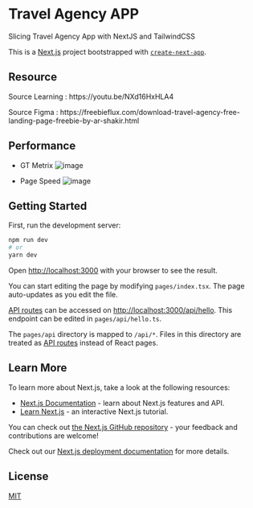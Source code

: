 # Travel Agency APP

Slicing Travel Agency App with NextJS and TailwindCSS

This is a [Next.js](https://nextjs.org/) project bootstrapped with [`create-next-app`](https://github.com/vercel/next.js/tree/canary/packages/create-next-app).


## Resource

<p>Source Learning : https://youtu.be/NXd16HxHLA4</p>
<p>Source Figma : https://freebieflux.com/download-travel-agency-free-landing-page-freebie-by-ar-shakir.html</p>

## Performance

- GT Metrix
![image](https://user-images.githubusercontent.com/30428194/200178208-a78eddd9-edc4-4da6-b92b-07ccb1ea68e5.png)


- Page Speed
![image](https://user-images.githubusercontent.com/30428194/200178174-9816f38f-18b3-447d-92e2-50083254205a.png)


## Getting Started

First, run the development server:

```bash
npm run dev
# or
yarn dev
```

Open [http://localhost:3000](http://localhost:3000) with your browser to see the result.

You can start editing the page by modifying `pages/index.tsx`. The page auto-updates as you edit the file.

[API routes](https://nextjs.org/docs/api-routes/introduction) can be accessed on [http://localhost:3000/api/hello](http://localhost:3000/api/hello). This endpoint can be edited in `pages/api/hello.ts`.

The `pages/api` directory is mapped to `/api/*`. Files in this directory are treated as [API routes](https://nextjs.org/docs/api-routes/introduction) instead of React pages.

## Learn More

To learn more about Next.js, take a look at the following resources:

- [Next.js Documentation](https://nextjs.org/docs) - learn about Next.js features and API.
- [Learn Next.js](https://nextjs.org/learn) - an interactive Next.js tutorial.

You can check out [the Next.js GitHub repository](https://github.com/vercel/next.js/) - your feedback and contributions are welcome!

Check out our [Next.js deployment documentation](https://nextjs.org/docs/deployment) for more details.

## License

[MIT](https://choosealicense.com/licenses/mit/)
